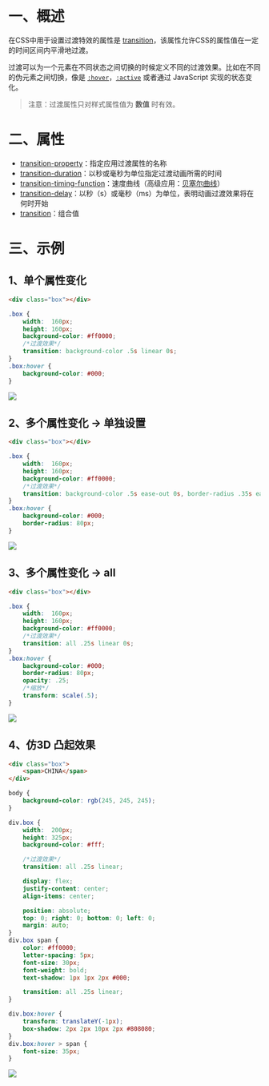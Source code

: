 # 一、概述

在CSS中用于设置过渡特效的属性是 [transition](https://developer.mozilla.org/zh-CN/docs/Web/CSS/transition)，该属性允许CSS的属性值在一定的时间区间内平滑地过渡。

过渡可以为一个元素在不同状态之间切换的时候定义不同的过渡效果。比如在不同的伪元素之间切换，像是 [`:hover`](https://developer.mozilla.org/zh-CN/docs/Web/CSS/:hover)，[`:active`](https://developer.mozilla.org/zh-CN/docs/Web/CSS/:active) 或者通过 JavaScript 实现的状态变化。

> 注意：过渡属性只对样式属性值为 **数值** 时有效。

# 二、属性

- [transition-property](https://developer.mozilla.org/zh-CN/docs/Web/CSS/transition-property)：指定应用过渡属性的名称
- [transition-duration](https://developer.mozilla.org/zh-CN/docs/Web/CSS/transition-duration)：以秒或毫秒为单位指定过渡动画所需的时间
- [transition-timing-function](https://developer.mozilla.org/zh-CN/docs/Web/CSS/transition-timing-function)：速度曲线（高级应用：[贝塞尔曲线](http://yisibl.github.io/cubic-bezier/#0,0,1,1)）
- [transition-delay](https://developer.mozilla.org/zh-CN/docs/Web/CSS/transition-delay)：以秒（s）或毫秒（ms）为单位，表明动画过渡效果将在何时开始
- [transition](https://developer.mozilla.org/zh-CN/docs/Web/CSS/transition)：组合值

# 三、示例

## 1、单个属性变化

```html
<div class="box"></div>
```

```css
.box {
    width:  160px;
    height: 160px;
    background-color: #ff0000;
    /*过渡效果*/
    transition: background-color .5s linear 0s;
}
.box:hover {
    background-color: #000;
}
```

![](IMGS/transition-1.gif)

## 2、多个属性变化 → 单独设置

```html
<div class="box"></div>
```

```css
.box {
    width:  160px;
    height: 160px;
    background-color: #ff0000;
    /*过渡效果*/
    transition: background-color .5s ease-out 0s, border-radius .35s ease-in 0s;
}
.box:hover {
    background-color: #000;
    border-radius: 80px;
}
```

![](IMGS/transition-2.gif)

## 3、多个属性变化 → all

```html
<div class="box"></div>
```

```css
.box {
    width:  160px;
    height: 160px;
    background-color: #ff0000;
    /*过渡效果*/
    transition: all .25s linear 0s;
}
.box:hover {
    background-color: #000;
    border-radius: 80px;
    opacity: .25;
    /*缩放*/
    transform: scale(.5);
}
```

![](IMGS/transition-3.gif)

## 4、仿3D 凸起效果

```html
<div class="box">
    <span>CHINA</span>
</div>
```

```css
body {
    background-color: rgb(245, 245, 245);
}

div.box {
    width:  200px;
    height: 325px;
    background-color: #fff;

    /*过渡效果*/
    transition: all .25s linear;

    display: flex;
    justify-content: center;
    align-items: center;

    position: absolute;
    top: 0; right: 0; bottom: 0; left: 0;
    margin: auto;
}
div.box span {
    color: #ff0000;
    letter-spacing: 5px;
    font-size: 30px;
    font-weight: bold;
    text-shadow: 1px 1px 2px #000;

    transition: all .25s linear;
}

div.box:hover {
    transform: translateY(-1px);
    box-shadow: 2px 2px 10px 2px #808080;
}
div.box:hover > span {
    font-size: 35px;
}
```

![](IMGS/transition-4.gif)











